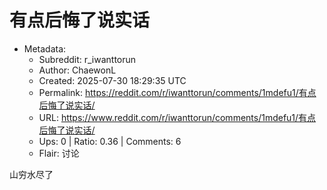 # 有点后悔了说实话

- Metadata:
  - Subreddit: r_iwanttorun
  - Author: ChaewonL
  - Created: 2025-07-30 18:29:35 UTC
  - Permalink: https://reddit.com/r/iwanttorun/comments/1mdefu1/有点后悔了说实话/
  - URL: https://www.reddit.com/r/iwanttorun/comments/1mdefu1/有点后悔了说实话/
  - Ups: 0 | Ratio: 0.36 | Comments: 6
  - Flair: 讨论


山穷水尽了

